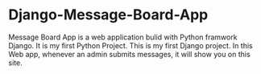# Django-Message-Board-App
Message Board App is a web application bulid with Python framwork Django. It is my first Python Project.
This is my first Django project.
In this Web app, whenever an admin submits messages, it will show you on this site.

